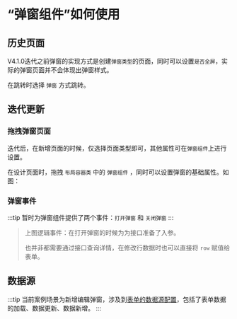 # “弹窗组件”如何使用

## 历史页面

V4.1.0迭代之前弹窗的实现方式是创建`弹窗类型`的页面，同时可以设置`是否全屏`，实际的弹窗页面并不会体现出弹窗样式。

<drawing-bed src="20240402/1.png" alt="20240402/1.png"/>

在跳转时选择 `弹窗` 方式跳转。

<drawing-bed src="20240402/2.png" alt="20240402/2.png"/>


## 迭代更新

### 拖拽弹窗页面
迭代后，在新增页面的时候，仅选择页面类型即可，其他属性可在`弹窗组件`上进行设置。
<drawing-bed src="20240402/6.png" alt="20240402/6.png"/>

在设计页面时，拖拽 `布局容器类` 中的 `弹窗组件` ，同时可以设置弹窗的基础属性。如图：
<drawing-bed src="20240402/3.png" alt="20240402/3.png"/>


### 弹窗事件

:::tip
暂时为弹窗组件提供了两个事件：`打开弹窗` 和 `关闭弹窗`
:::
<drawing-bed src="20240402/4.png" alt="20240402/4.png"/>
<drawing-bed src="20240402/5.png" alt="20240402/5.png"/>

> 上图逻辑事件：在打开弹窗的时候为为接口准备了入参。
>  
> 也并非都需要通过接口查询详情，在修改行数据时也可以直接将 `row` 赋值给表单。 


## 数据源

:::tip
当前案例场景为新增编辑弹窗，涉及到[表单的数据源配置](./03表单的数据源改造.md)，包括了表单数据的加载、数据更新、数据新增。
:::